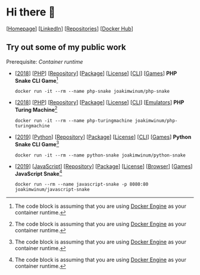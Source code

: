 # Hi there :wave:

[[Homepage](https://winum.dev/ "Homepage")] 
[[LinkedIn](https://www.linkedin.com/in/joakim-winum-lien-55359494/ "LinkedIn")] 
[[Repositories](https://github.com/joakimwinum?tab=repositories "Repositories at GitHub")] 
[[Docker Hub](https://hub.docker.com/u/joakimwinum "Docker Hub")]

## Try out some of my public work

Prerequisite: *Container runtime*

- [[2018](# "Year of release: 2018")] 
[[PHP](# "Main programming language: PHP")] 
[[Repository](https://github.com/joakimwinum/php-snake "Source code")] 
[[Package](https://hub.docker.com/r/joakimwinum/php-snake "Container image")] 
[[License](https://github.com/joakimwinum/php-snake/blob/main/LICENSE "License: MIT")] 
[[CLI](# "Run from the command line")] 
[[Games](# "Category: Games")] 
**PHP Snake CLI Game**[^container_runtime_assumption]
  ```console
  docker run -it --rm --name php-snake joakimwinum/php-snake
  ```
- [[2018](# "Year of release: 2018")] 
[[PHP](# "Main programming language: PHP")] 
[[Repository](https://github.com/joakimwinum/php-turingmachine "Source code")] 
[[Package](https://hub.docker.com/r/joakimwinum/php-turingmachine "Container image")] 
[[License](https://github.com/joakimwinum/php-turingmachine/blob/main/LICENSE "License: MIT")] 
[[CLI](# "Run from the command line")] 
[[Emulators](# "Category: Emulators")] 
**PHP Turing Machine**[^container_runtime_assumption]
  ```console
  docker run -it --rm --name php-turingmachine joakimwinum/php-turingmachine
  ```
- [[2019](# "Year of release: 2019")] 
[[Python](# "Main programming language: Python")] 
[[Repository](https://github.com/joakimwinum/python-snake "Source code")] 
[[Package](https://hub.docker.com/r/joakimwinum/python-snake "Container image")] 
[[License](https://github.com/joakimwinum/python-snake/blob/main/LICENSE "License: MIT")] 
[[CLI](# "Run from the command line")] 
[[Games](# "Category: Games")] 
**Python Snake CLI Game**[^container_runtime_assumption]
  ```console
  docker run -it --rm --name python-snake joakimwinum/python-snake
  ```
- [[2019](# "Year of release: 2019")] 
[[JavaScript](# "Main programming language: JavaScript")] 
[[Repository](https://github.com/joakimwinum/javascript-snake "Source code")] 
[[Package](https://hub.docker.com/r/joakimwinum/javascript-snake "Container image")] 
[[License](https://github.com/joakimwinum/javascript-snake/blob/main/LICENSE "License: MIT")] 
[[Browser](http://localhost:8080/ "Run from the browser")] 
[[Games](# "Category: Games")] 
**JavaScript Snake**[^container_runtime_assumption]
  ```console
  docker run --rm --name javascript-snake -p 8080:80 joakimwinum/javascript-snake
  ```

[^container_runtime_assumption]: The code block is assuming that you are using [Docker Engine](https://docs.docker.com/engine/install/ "Install Docker Engine")  as your container runtime.
